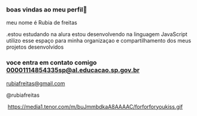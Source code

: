 ### boas vindas ao meu perfil💙

meu nome é Rubia de freitas

.estou estudando na alura
estou desenvolvendo na linguagem JavaScript
utilizo esse espaço para minha organizaçao e compartilhamento dos meus projetos desenvolvidos 

### voce entra em contato comigo 00001114854335sp@al.educacao.sp.gov.br

rubiafreitas@gmail.com

@rubiafreitas

![]()
https://media1.tenor.com/m/buJmmbdkaA8AAAAC/forforforyoukiss.gif
